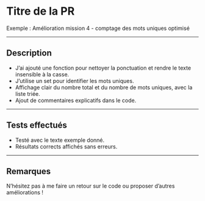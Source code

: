 # Titre de la PR

Exemple : Amélioration mission 4 - comptage des mots uniques optimisé

---

## Description

- J’ai ajouté une fonction pour nettoyer la ponctuation et rendre le texte insensible à la casse.  
- J’utilise un set pour identifier les mots uniques.  
- Affichage clair du nombre total et du nombre de mots uniques, avec la liste triée.  
- Ajout de commentaires explicatifs dans le code.

---

## Tests effectués

- Testé avec le texte exemple donné.  
- Résultats corrects affichés sans erreurs.

---

## Remarques

N’hésitez pas à me faire un retour sur le code ou proposer d’autres améliorations !
